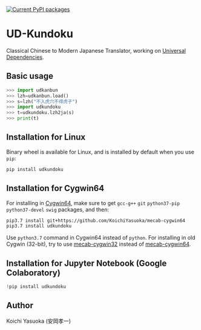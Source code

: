 [![Current PyPI packages](https://badge.fury.io/py/udkundoku.svg)](https://pypi.org/project/udkundoku/)

# UD-Kundoku

Classical Chinese to Modern Japanese Translator, working on [Universal Dependencies](https://universaldependencies.org/format.html).

## Basic usage

```py
>>> import udkanbun
>>> lzh=udkanbun.load()
>>> s=lzh("不入虎穴不得虎子")
>>> import udkundoku
>>> t=udkundoku.lzh2ja(s)
>>> print(t)
```

## Installation for Linux

Binary wheel is available for Linux, and is installed by default when you use `pip`:
```sh
pip install udkundoku
```

## Installation for Cygwin64

For installing in [Cygwin64](https://www.cygwin.com/install.html), make sure to get `gcc-g++` `git` `python37-pip` `python37-devel` `swig` packages, and then:
```sh
pip3.7 install git+https://github.com/KoichiYasuoka/mecab-cygwin64
pip3.7 install udkundoku
```
Use `python3.7` command in Cygwin64 instead of `python`. For installing in old Cygwin (32-bit), try to use [mecab-cygwin32](https://github.com/KoichiYasuoka/mecab-cygwin32) instead of [mecab-cygwin64](https://github.com/KoichiYasuoka/mecab-cygwin64).

## Installation for Jupyter Notebook (Google Colaboratory)

```py
!pip install udkundoku
```

## Author

Koichi Yasuoka (安岡孝一)

